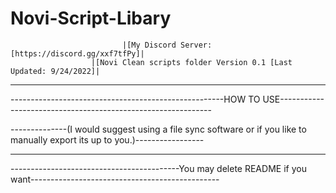# Novi-Script-Libary
                             |[My Discord Server: [https://discord.gg/xxf7tfPy]|
                      |[Novi Clean scripts folder Version 0.1 [Last Updated: 9/24/2022]|

-------------------------------------------------------------------------------------------------------------------------------------

-----------------------------------------------------HOW TO USE-------------------------------------------------------------

--------------(I would suggest using a file sync software or if you like to manually export its up to you.)-----------------

-------------------------------------------------------------------------------------------------------------------------------------

------------------------------------------You may delete README if you want-----------------------------------------------
